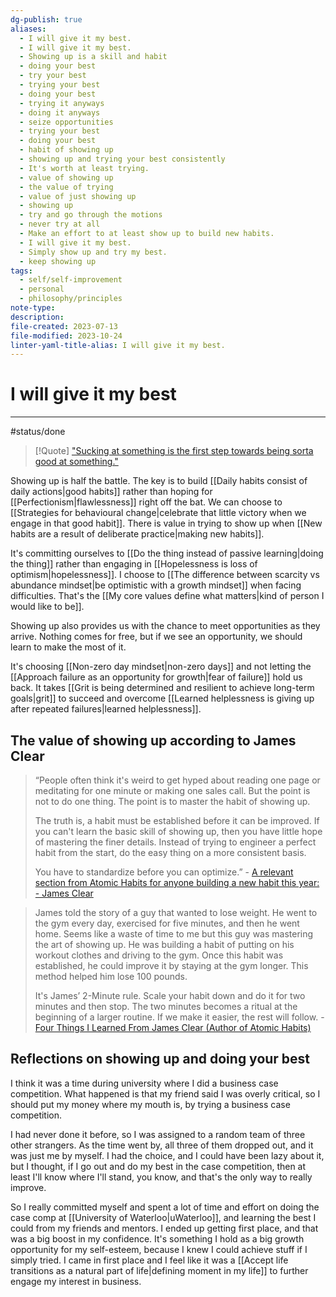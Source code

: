 ```yaml
---
dg-publish: true
aliases:
  - I will give it my best.
  - I will give it my best.
  - Showing up is a skill and habit
  - doing your best
  - try your best
  - trying your best
  - doing your best
  - trying it anyways
  - doing it anyways
  - seize opportunities
  - trying your best
  - doing your best
  - habit of showing up
  - showing up and trying your best consistently
  - It's worth at least trying.
  - value of showing up
  - the value of trying
  - value of just showing up
  - showing up
  - try and go through the motions
  - never try at all
  - Make an effort to at least show up to build new habits.
  - I will give it my best.
  - Simply show up and try my best.
  - keep showing up
tags:
  - self/self-improvement
  - personal
  - philosophy/principles
note-type: 
description: 
file-created: 2023-07-13
file-modified: 2023-10-24
linter-yaml-title-alias: I will give it my best.
---
```


# I will give it my best

---

#status/done

> [!Quote] ["Sucking at something is the first step towards being sorta good at something."](https://i.redd.it/t6caj0vh2or51.png)

Showing up is half the battle. The key is to build [[Daily habits consist of daily actions|good habits]] rather than hoping for [[Perfectionism|flawlessness]] right off the bat. We can choose to [[Strategies for behavioural change|celebrate that little victory when we engage in that good habit]]. There is value in trying to show up when [[New habits are a result of deliberate practice|making new habits]].

It's committing ourselves to [[Do the thing instead of passive learning|doing the thing]] rather than engaging in [[Hopelessness is loss of optimism|hopelessness]]. I choose to [[The difference between scarcity vs abundance mindset|be optimistic with a growth mindset]] when facing difficulties. That's the [[My core values define what matters|kind of person I would like to be]].

Showing up also provides us with the chance to meet opportunities as they arrive. Nothing comes for free, but if we see an opportunity, we should learn to make the most of it.

It's choosing [[Non-zero day mindset|non-zero days]] and not letting the [[Approach failure as an opportunity for growth|fear of failure]] hold us back. It takes [[Grit is being determined and resilient to achieve long-term goals|grit]] to succeed and overcome [[Learned helplessness is giving up after repeated failures|learned helplessness]].

## The value of showing up according to James Clear

> “People often think it's weird to get hyped about reading one page or meditating for one minute or making one sales call. But the point is not to do one thing. The point is to master the habit of showing up.
>
> The truth is, a habit must be established before it can be improved. If you can't learn the basic skill of showing up, then you have little hope of mastering the finer details. Instead of trying to engineer a perfect habit from the start, do the easy thing on a more consistent basis.
>
> You have to standardize before you can optimize.”
> \- [A relevant section from Atomic Habits for anyone building a new habit this year: - James Clear](https://jamesclear.com/quotes/a-relevant-section-from-atomic-habits-for-anyone-building-a-new-habit-this-year)

> James told the story of a guy that wanted to lose weight. He went to the gym every day, exercised for five minutes, and then he went home. Seems like a waste of time to me but this guy was mastering the art of showing up. He was building a habit of putting on his workout clothes and driving to the gym. Once this habit was established, he could improve it by staying at the gym longer. This method helped him lose 100 pounds.
>
> It's James’ 2-Minute rule. Scale your habit down and do it for two minutes and then stop. The two minutes becomes a ritual at the beginning of a larger routine. If we make it easier, the rest will follow.
> \- [Four Things I Learned From James Clear (Author of Atomic Habits)](https://www.linkedin.com/pulse/four-things-i-learned-from-james-clear-author-atomic-habits-brouwer/)

## Reflections on showing up and doing your best

I think it was a time during university where I did a business case competition. What happened is that my friend said I was overly critical, so I should put my money where my mouth is, by trying a business case competition.

I had never done it before, so I was assigned to a random team of three other strangers. As the time went by, all three of them dropped out, and it was just me by myself. I had the choice, and I could have been lazy about it, but I thought, if I go out and do my best in the case competition, then at least I'll know where I'll stand, you know, and that's the only way to really improve.

So I really committed myself and spent a lot of time and effort on doing the case comp at [[University of Waterloo|uWaterloo]], and learning the best I could from my friends and mentors. I ended up getting first place, and that was a big boost in my confidence. It's something I hold as a big growth opportunity for my self-esteem, because I knew I could achieve stuff if I simply tried. I came in first place and I feel like it was a [[Accept life transitions as a natural part of life|defining moment in my life]] to further engage my interest in business.
